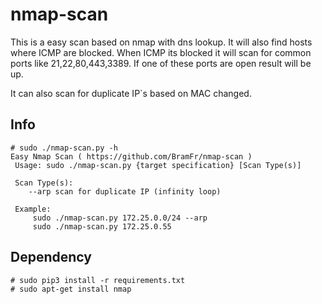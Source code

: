 # nmap-scan

This is a easy scan based on nmap with dns lookup. It will also find hosts where ICMP are blocked. 
When ICMP its blocked it will scan for common ports like 21,22,80,443,3389. If one of these ports are open result will be up.

It can also scan for duplicate IP`s based on MAC changed.

## Info
```console
# sudo ./nmap-scan.py -h
Easy Nmap Scan ( https://github.com/BramFr/nmap-scan )
 Usage: sudo ./nmap-scan.py {target specification} [Scan Type(s)]

 Scan Type(s):
    --arp scan for duplicate IP (infinity loop)

 Example: 
     sudo ./nmap-scan.py 172.25.0.0/24 --arp
     sudo ./nmap-scan.py 172.25.0.55

```

## Dependency
```console
# sudo pip3 install -r requirements.txt
# sudo apt-get install nmap
```
